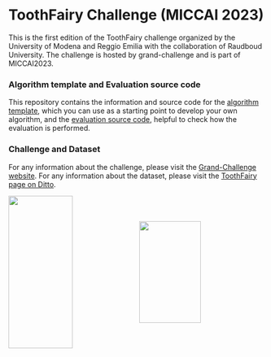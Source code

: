 # ToothFairy Challenge (MICCAI 2023)

This is the first edition of the ToothFairy challenge organized by the University of Modena and Reggio Emilia with the collaboration of Raudboud University. The challenge is hosted by grand-challenge and is part of MICCAI2023.

### Algorithm template and Evaluation source code
This repository contains the information and source code for the [algorithm template](https://github.com/AImageLab-zip/ToothFairy/tree/main/algorithm), which you can use as a starting point to develop your own algorithm, and the [evaluation source code](https://github.com/AImageLab-zip/ToothFairy/tree/main/evaluation), helpful to check how the evaluation is performed.

### Challenge and Dataset
For any information about the challenge, please visit the [Grand-Challenge website](https://toothfairy.grand-challenge.org/).
For any information about the dataset, please visit the [ToothFairy page on Ditto](https://ditto.ing.unimore.it/toothfairy).

<img src="https://aimagelab.ing.unimore.it/imagelab/carousel/immagine1.png" style="width: 50%; height: 300px; float: left">
<img src="https://conferences.miccai.org/2023/files/images/layout/en/miccai2023-logo.png" style="width: 49%; height: 200px; margin: 50px 0px; float: right">

